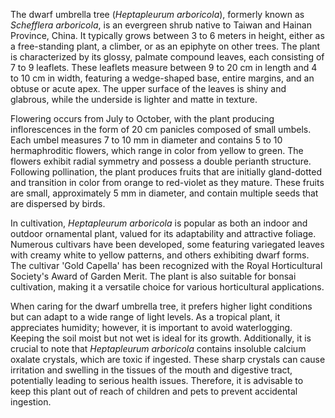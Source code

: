 The dwarf umbrella tree (_Heptapleurum arboricola_), formerly known as _Schefflera arboricola_, is an evergreen shrub native to Taiwan and Hainan Province, China. It typically grows between 3 to 6 meters in height, either as a free-standing plant, a climber, or as an epiphyte on other trees. The plant is characterized by its glossy, palmate compound leaves, each consisting of 7 to 9 leaflets. These leaflets measure between 9 to 20 cm in length and 4 to 10 cm in width, featuring a wedge-shaped base, entire margins, and an obtuse or acute apex. The upper surface of the leaves is shiny and glabrous, while the underside is lighter and matte in texture.

Flowering occurs from July to October, with the plant producing inflorescences in the form of 20 cm panicles composed of small umbels. Each umbel measures 7 to 10 mm in diameter and contains 5 to 10 hermaphroditic flowers, which range in color from yellow to green. The flowers exhibit radial symmetry and possess a double perianth structure. Following pollination, the plant produces fruits that are initially gland-dotted and transition in color from orange to red-violet as they mature. These fruits are small, approximately 5 mm in diameter, and contain multiple seeds that are dispersed by birds.

In cultivation, _Heptapleurum arboricola_ is popular as both an indoor and outdoor ornamental plant, valued for its adaptability and attractive foliage. Numerous cultivars have been developed, some featuring variegated leaves with creamy white to yellow patterns, and others exhibiting dwarf forms. The cultivar 'Gold Capella' has been recognized with the Royal Horticultural Society's Award of Garden Merit. The plant is also suitable for bonsai cultivation, making it a versatile choice for various horticultural applications.

When caring for the dwarf umbrella tree, it prefers higher light conditions but can adapt to a wide range of light levels. As a tropical plant, it appreciates humidity; however, it is important to avoid waterlogging. Keeping the soil moist but not wet is ideal for its growth. Additionally, it is crucial to note that _Heptapleurum arboricola_ contains insoluble calcium oxalate crystals, which are toxic if ingested. These sharp crystals can cause irritation and swelling in the tissues of the mouth and digestive tract, potentially leading to serious health issues. Therefore, it is advisable to keep this plant out of reach of children and pets to prevent accidental ingestion.
